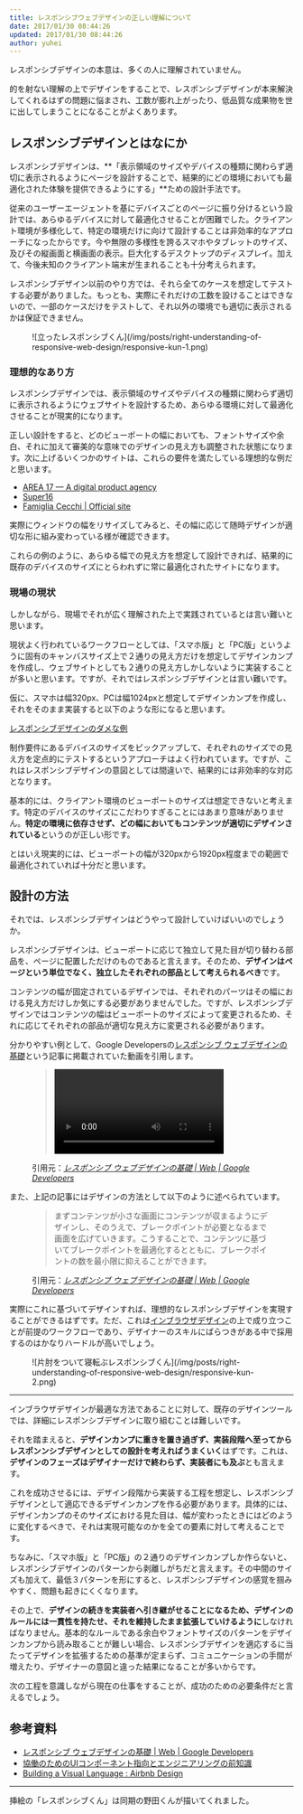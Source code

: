 ```yaml
---
title: レスポンシブウェブデザインの正しい理解について
date: 2017/01/30 08:44:26
updated: 2017/01/30 08:44:26
author: yuhei
---
```

レスポンシブデザインの本意は、多くの人に理解されていません。

的を射ない理解の上でデザインをすることで、レスポンシブデザインが本来解決してくれるはずの問題に悩まされ、工数が膨れ上がったり、低品質な成果物を世に出してしまうことになることがよくあります。

<!-- more -->

## レスポンシブデザインとはなにか

レスポンシブデザインは、**「表示領域のサイズやデバイスの種類に関わらず適切に表示されるようにページを設計することで、結果的にどの環境においても最適化された体験を提供できるようにする」**ための設計手法です。

従来のユーザーエージェントを基にデバイスごとのページに振り分けるという設計では、あらゆるデバイスに対して最適化させることが困難でした。クライアント環境が多様化して、特定の環境だけに向けて設計することは非効率的なアプローチになったからです。今や無限の多様性を誇るスマホやタブレットのサイズ、及びその縦画面と横画面の表示。巨大化するデスクトップのディスプレイ。加えて、今後未知のクライアント端末が生まれることも十分考えられます。

レスポンシブデザイン以前のやり方では、それら全てのケースを想定してテストする必要がありました。もっとも、実際にそれだけの工数を設けることはできないので、一部のケースだけをテストして、それ以外の環境でも適切に表示されるかは保証できません。

<figure class="drop-right">![立ったレスポンシブくん](/img/posts/right-understanding-of-responsive-web-design/responsive-kun-1.png)</figure>

### 理想的なあり方

レスポンシブデザインでは、表示領域のサイズやデバイスの種類に関わらず適切に表示されるようにウェブサイトを設計するため、あらゆる環境に対して最適化させることが現実的になります。

正しい設計をすると、どのビューポートの幅においても、フォントサイズや余白、それに加えて審美的な意味でのデザインの見え方も調整された状態になります。次に上げるいくつかのサイトは、これらの要件を満たしている理想的な例だと思います。

- [AREA 17 — A digital product agency](https://area17.com/)
- [Super16](http://super16.dk/)
- [Famiglia Cecchi | Official site](http://www.famigliacecchi.it/en)

実際にウィンドウの幅をリサイズしてみると、その幅に応じて随時デザインが適切な形に組み変わっている様が確認できます。

これらの例のように、あらゆる幅での見え方を想定して設計できれば、結果的に既存のデバイスのサイズにとらわれずに常に最適化されたサイトになります。

### 現場の現状

しかしながら、現場でそれが広く理解された上で実践されているとは言い難いと思います。

現状よく行われているワークフローとしては、「スマホ版」と「PC版」というように固有のキャンバスサイズ上で２通りの見え方だけを想定してデザインカンプを作成し、ウェブサイトとしても２通りの見え方しかしないように実装することが多いと思います。ですが、それではレスポンシブデザインとは言い難いです。

仮に、スマホは幅320px、PCは幅1024pxと想定してデザインカンプを作成し、それをそのまま実装すると以下のような形になると思います。

[レスポンシブデザインのダメな例](/demos/right-understanding-of-responsive-web-design/bad-example.html)

制作要件にあるデバイスのサイズをピックアップして、それぞれのサイズでの見え方を定点的にテストするというアプローチはよく行われています。ですが、これはレスポンシブデザインの意図としては間違いで、結果的には非効率的な対応となります。

基本的には、クライアント環境のビューポートのサイズは想定できないと考えます。特定のデバイスのサイズにこだわりすぎることにはあまり意味がありません。**特定の環境に依存させず、どの幅においてもコンテンツが適切にデザインされている**というのが正しい形です。

とはいえ現実的には、ビューポートの幅が320pxから1920px程度までの範囲で最適化されていれば十分だと思います。

## 設計の方法

それでは、レスポンシブデザインはどうやって設計していけばいいのでしょうか。

レスポンシブデザインは、ビューポートに応じて独立して見た目が切り替わる部品を、ページに配置しただけのものであると言えます。そのため、**デザインはページという単位でなく、独立したそれぞれの部品として考えられるべき**です。

コンテンツの幅が固定されているデザインでは、それぞれのパーツはその幅における見え方だけしか気にする必要がありませんでした。ですが、レスポンシブデザインではコンテンツの幅はビューポートのサイズによって変更されるため、それに応じてそれぞれの部品が適切な見え方に変更される必要があります。

分かりやすい例として、Google Developersの[レスポンシブ ウェブデザインの基礎](https://developers.google.com/web/fundamentals/design-and-ui/responsive/)という記事に掲載されていた動画を引用します。

<figure>
  <blockquote>
    <video autoplay loop controls>
      <source src="https://developers.google.com/web/fundamentals/design-and-ui/responsive/videos/resize.webm" type="video/webm">
      <source src="https://developers.google.com/web/fundamentals/design-and-ui/responsive/videos/resize.mp4" type="video/mp4">
    </video>
  </blockquote>

  <figcaption>引用元：<cite><a href="https://developers.google.com/web/fundamentals/design-and-ui/responsive/">レスポンシブ ウェブデザインの基礎  |  Web  |  Google Developers</a></cite></figcaption>
</figure>

また、上記の記事にはデザインの方法として以下のように述べられています。

<figure>
  <blockquote>
    <p>まずコンテンツが小さな画面にコンテンツが収まるようにデザインし、そのうえで、ブレークポイントが必要となるまで画面を広げていきます。こうすることで、コンテンツに基づいてブレークポイントを最適化するとともに、ブレークポイントの数を最小限に抑えることができます。</p>
  </blockquote>

  <figcaption>引用元：<cite><a href="https://developers.google.com/web/fundamentals/design-and-ui/responsive/">レスポンシブ ウェブデザインの基礎  |  Web  |  Google Developers</a></cite></figcaption>
</figure>

実際にこれに基づいてデザインすれば、理想的なレスポンシブデザインを実現することができるはずです。ただ、これは[インブラウザデザイン](http://css.studiomohawk.com/in-browser-design/2011/04/16/designing_in_browser/)の上で成り立つことが前提のワークフローであり、デザイナーのスキルにばらつきがある中で採用するのはかなりハードルが高いでしょう。

<figure class="large">![片肘をついて寝転ぶレスポンシブくん](/img/posts/right-understanding-of-responsive-web-design/responsive-kun-2.png)</figure>

---

インブラウザデザインが最適な方法であることに対して、既存のデザインツールでは、詳細にレスポンシブデザインに取り組むことは難しいです。

それを踏まえると、**デザインカンプに重きを置き過ぎず、実装段階へ至ってからレスポンンシブデザインとしての設計を考えればうまくいく**はずです。これは、**デザインのフェーズはデザイナーだけで終わらず、実装者にも及ぶ**とも言えます。

これを成功させるには、デザイン段階から実装する工程を想定し、レスポンシブデザインとして適応できるデザインカンプを作る必要があります。具体的には、デザインカンプのそのサイズにおける見た目は、幅が変わったときにはどのように変化するべきで、それは実現可能なのかを全ての要素に対して考えることです。

<aside>
  <p>ちなみに、「スマホ版」と「PC版」の２通りのデザインカンプしか作らないと、レスポンシブデザインのパターンから剥離しがちだと言えます。その中間のサイズも加えて、最低３パターンを形にすると、レスポンシブデザインの感覚を掴みやすく、問題も起きにくくなります。</p>
</aside>

その上で、**デザインの続きを実装者へ引き継がせることになるため、デザインのルールには一貫性を持たせ、それを維持したまま拡張していけるように**しなければなりません。基本的なルールである余白やフォントサイズのパターンをデザインカンプから読み取ることが難しい場合、レスポンシブデザインを適応するに当たってデザインを拡張するための基準が定まらず、コミュニケーションの手間が増えたり、デザイナーの意図と違った結果になることが多いからです。

次の工程を意識しながら現在の仕事をすることが、成功のための必要条件だと言えるでしょう。

## 参考資料

- [レスポンシブ ウェブデザインの基礎  |  Web  |  Google Developers](https://developers.google.com/web/fundamentals/design-and-ui/responsive/)
- [協働のためのUIコンポーネント指向とエンジニアリングの前知識](https://m.axross.io/%E3%82%A8%E3%83%B3%E3%82%B8%E3%83%8B%E3%82%A2%E3%83%AA%E3%83%B3%E3%82%B0%E3%81%AB%E3%81%8A%E3%81%91%E3%82%8Bui%E3%82%B3%E3%83%B3%E3%83%9D%E3%83%BC%E3%83%8D%E3%83%B3%E3%83%88%E6%8C%87%E5%90%91%E3%81%AE%E8%80%83%E3%81%88%E6%96%B9%E3%81%A8%E5%8D%94%E5%83%8D%E3%81%AB%E3%81%A4%E3%81%84%E3%81%A6-2c3dbca01ab9#.6w4k569ie)
- [Building a Visual Language : Airbnb Design](http://airbnb.design/building-a-visual-language/)

---

<aside>
  <p>挿絵の「レスポンシブくん」は同期の野田くんが描いてくれました。</p>
</aside>
